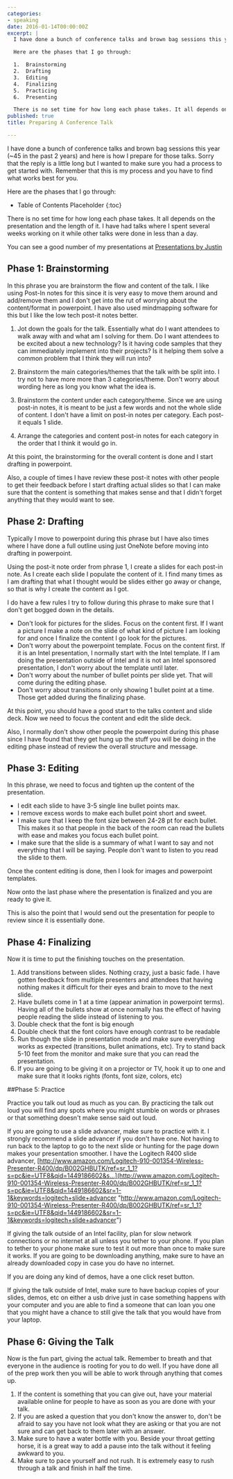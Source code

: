 ```yaml
---
categories:
- speaking
date: 2016-01-14T00:00:00Z
excerpt: |
  I have done a bunch of conference talks and brown bag sessions this year (~45 in the past 2 years) and here is how I prepare for those talks. Sorry that the reply is a little long but I wanted to make sure you had a process to get started with. Remember that this is my process and you have to find what works best for you.

  Here are the phases that I go through:

  1.  Brainstorming
  2.  Drafting
  3.  Editing
  4.  Finalizing
  5.  Practicing
  6.  Presenting

  There is no set time for how long each phase takes. It all depends on the presentation and the length of it. I have had talks where I spent several weeks working on it while other talks were done in less than a day.
published: true
title: Preparing A Conference Talk

---
```


I have done a bunch of conference talks and brown bag sessions this year (~45 in the past 2 years) and here is how I prepare for those talks. Sorry that the reply is a little long but I wanted to make sure you had a process to get started with. Remember that this is my process and you have to find what works best for you.

Here are the phases that I go through:

* Table of Contents Placeholder
{:toc}


There is no set time for how long each phase takes. It all depends on the presentation and the length of it. I have had talks where I spent several weeks working on it while other talks were done in less than a day.

You can see a good number of my presentations at [Presentations by Justin](http://slides.com/digitaldrummerj "http://slides.com/digitaldrummerj")

## Phase 1: Brainstorming

In this phrase you are brainstorm the flow and content of the talk. I like using Post-In notes for this since it is very easy to move them around and add/remove them and I don't get into the rut of worrying about the content/format in powerpoint. I have also used mindmapping software for this but I like the low tech post-it notes better.

1. Jot down the goals for the talk. Essentially what do I want attendees to walk away with and what am I solving for them. Do I want attendees to be excited about a new technology? Is it having code samples that they can immediately implement into their projects? Is it helping them solve a common problem that I think they will run into?

2. Brainstorm the main categories/themes that the talk with be split into. I try not to have more more than 3 categories/theme. Don't worry about wording here as long you know what the idea is.

3. Brainstorm the content under each category/theme. Since we are using post-in notes, it is meant to be just a few words and not the whole slide of content. I don't have a limit on post-in notes per category. Each post-it equals 1 slide.

4. Arrange the categories and content post-in notes for each category in the order that I think it would go in.

At this point, the brainstorming for the overall content is done and I start drafting in powerpoint.

Also, a couple of times I have review these post-it notes with other people to get their feedback before I start drafting actual slides so that I can make sure that the content is something that makes sense and that I didn't forget anything that they would want to see.

## Phase 2: Drafting

Typically I move to powerpoint during this phrase but I have also times where I have done a full outline using just OneNote before moving into drafting in powerpoint.

Using the post-it note order from phrase 1, I create a slides for each post-in note. As I create each slide I populate the content of it. I find many times as I am drafting that what I thought would be slides either go away or change, so that is why I create the content as I got.

I do have a few rules I try to follow during this phrase to make sure that I don't get bogged down in the details.

*   Don't look for pictures for the slides. Focus on the content first. If I want a picture I make a note on the slide of what kind of picture I am looking for and once I finalize the content I go look for the pictures.
*   Don't worry about the powerpoint template. Focus on the content first. If it is an Intel presentation, I normally start with the Intel template. If I am doing the presentation outside of Intel and it is not an Intel sponsored presentation, I don't worry about the template until later.
*   Don't worry about the number of bullet points per slide yet. That will come during the editing phase.
*   Don't worry about transitions or only showing 1 bullet point at a time. Those get added during the finalizing phase.

At this point, you should have a good start to the talks content and slide deck. Now we need to focus the content and edit the slide deck.

Also, I normally don't show other people the powerpoint during this phase since I have found that they get hung up the stuff you will be doing in the editing phase instead of review the overall structure and message.

## Phase 3: Editing

In this phrase, we need to focus and tighten up the content of the presentation.

*   I edit each slide to have 3-5 single line bullet points max.
*   I remove excess words to make each bullet point short and sweet.
*   I make sure that I keep the font size between 24-28 pt for each bullet. This makes it so that people in the back of the room can read the bullets with ease and makes you focus each bullet point.
*   I make sure that the slide is a summary of what I want to say and not everything that I will be saying. People don't want to listen to you read the slide to them.

Once the content editing is done, then I look for images and powerpoint templates.

Now onto the last phase where the presentation is finalized and you are ready to give it.

This is also the point that I would send out the presentation for people to review since it is essentially done.

## Phase 4: Finalizing

Now it is time to put the finishing touches on the presentation.

1.  Add transitions between slides. Nothing crazy, just a basic fade. I have gotten feedback from multiple presenters and attendees that having nothing makes it difficult for their eyes and brain to move to the next slide.
2.  Have bullets come in 1 at a time (appear animation in powerpoint terms). Having all of the bullets show at once normally has the effect of having people reading the slide instead of listening to you.
3.  Double check that the font is big enough
4.  Double check that the font colors have enough contrast to be readable
5.  Run though the slide in presentation mode and make sure everything works as expected (transitions, bullet animations, etc). Try to stand back 5-10 feet from the monitor and make sure that you can read the presentation.
6.  If you are going to be giving it on a projector or TV, hook it up to one and make sure that it looks rights (fonts, font size, colors, etc)

##Phase 5: Practice

Practice you talk out loud as much as you can. By practicing the talk out loud you will find any spots where you might stumble on words or phrases or that something doesn't make sense said out loud.

If you are going to use a slide advancer, make sure to practice with it. I strongly recommend a slide advancer if you don't have one. Not having to run back to the laptop to go to the next slide or hunting for the page down makes your presentation smoother. I have the Logitech R400 slide advancer, [http://www.amazon.com/Logitech-910-001354-Wireless-Presenter-R400/dp/B002GHBUTK/ref=sr_1_1?s=pc&ie=UTF8&qid=1449186602&s…](http://www.amazon.com/Logitech-910-001354-Wireless-Presenter-R400/dp/B002GHBUTK/ref=sr_1_1?s=pc&ie=UTF8&qid=1449186602&sr=1-1&keywords=logitech+slide+advancer "http://www.amazon.com/Logitech-910-001354-Wireless-Presenter-R400/dp/B002GHBUTK/ref=sr_1_1?s=pc&ie=UTF8&qid=1449186602&sr=1-1&keywords=logitech+slide+advancer")

If giving the talk outside of an Intel facility, plan for slow network connections or no internet at all unless you tether to your phone. If you plan to tether to your phone make sure to test it out more than once to make sure it works. If you are going to be downloading anything, make sure to have an already downloaded copy in case you do have no internet.

If you are doing any kind of demos, have a one click reset button.

If giving the talk outside of Intel, make sure to have backup copies of your slides, demos, etc on either a usb drive just in case something happens with your computer and you are able to find a someone that can loan you one that you might have a chance to still give the talk that you would have from your laptop.

## Phase 6: Giving the Talk

Now is the fun part, giving the actual talk. Remember to breath and that everyone in the audience is rooting for you to do well. If you have done all of the prep work then you will be able to work through anything that comes up.

1.  If the content is something that you can give out, have your material available online for people to have as soon as you are done with your talk.
2.  If you are asked a question that you don't know the answer to, don't be afraid to say you have not look what they are asking or that you are not sure and can get back to them later with an answer.
3.  Make sure to have a water bottle with you. Beside your throat getting horse, it is a great way to add a pause into the talk without it feeling awkward to you.
4.  Make sure to pace yourself and not rush. It is extremely easy to rush through a talk and finish in half the time.
